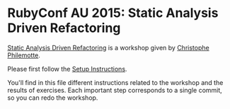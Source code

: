 # RubyConf AU 2015: Static Analysis Driven Refactoring

[Static Analysis Driven Refactoring](http://lanyrd.com/2015/rubyconf-au/sdgqxr/)
is a workshop given by [Christophe Philemotte](https://about.me/toch).

Please first follow the [Setup Instructions](https://gist.github.com/toch/baba056c89213c36c534).

You'll find in this file different instructions related to the workshop and
the results of exercises. Each important step corresponds to a single commit,
so you can redo the workshop.